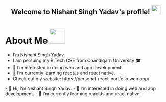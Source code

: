 <h2 align="center">
  Welcome to Nishant Singh Yadav's profile!
  <img src="https://media.giphy.com/media/hvRJCLFzcasrR4ia7z/giphy.gif" width="28">
</h2>

<h1>About Me <img src="https://media.giphy.com/media/r3J4ibKEk5MafUxFue/giphy.gif" width="48" /></h1>
<ul>
  <li> I’m Nishant Singh Yadav.</li>
  <li>I am persuing my B.Tech CSE from Chandigarh University 🎓</li>
  <li>👀 I’m interested in doing web and app development.</li>
<li>🌱 I’m currently learning reactJs and react native.</li>
  <li>Check out my website: https://personal-react-portfolio.web.app/ </li>
</ul>
- 👋 Hi, I’m Nishant Singh Yadav.
- 👀 I’m interested in doing web and app development.
- 🌱 I’m currently learning reactJs and react native.
<!---
yadavNishant2020/yadavNishant2020 is a ✨ special ✨ repository because its `README.md` (this file) appears on your GitHub profile.
You can click the Preview link to take a look at your changes.
--->
